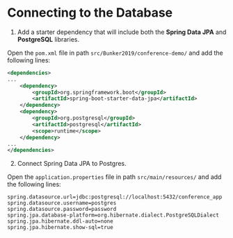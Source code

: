 # Connecting to the Database

1. Add a starter dependency that will include both the **Spring Data JPA** and **PostgreSQL**  libraries.

Open the `pom.xml` file in path `src/Bunker2019/conference-demo/` and add the following lines:

```xml
<dependencies>
...
    <dependency>
        <groupId>org.springframework.boot</groupId>
        <artifactId>spring-boot-starter-data-jpa</artifactId>
    </dependency>
    <dependency>
        <groupId>org.postgresql</groupId>
        <artifactId>postgresql</artifactId>
        <scope>runtime</scope>
    </dependency>
...
</dependencies>
```

2. Connect Spring Data JPA to Postgres.

Open the `application.properties` file in path `src/main/resources/` and add the following lines:

```properties
spring.datasource.url=jdbc:postgresql://localhost:5432/conference_app
spring.datasource.username=postgres
spring.datasource.password=password
spring.jpa.database-platform=org.hibernate.dialect.PostgreSQLDialect
spring.jpa.hibernate.ddl-auto=none
spring.jpa.hibernate.show-sql=true
```